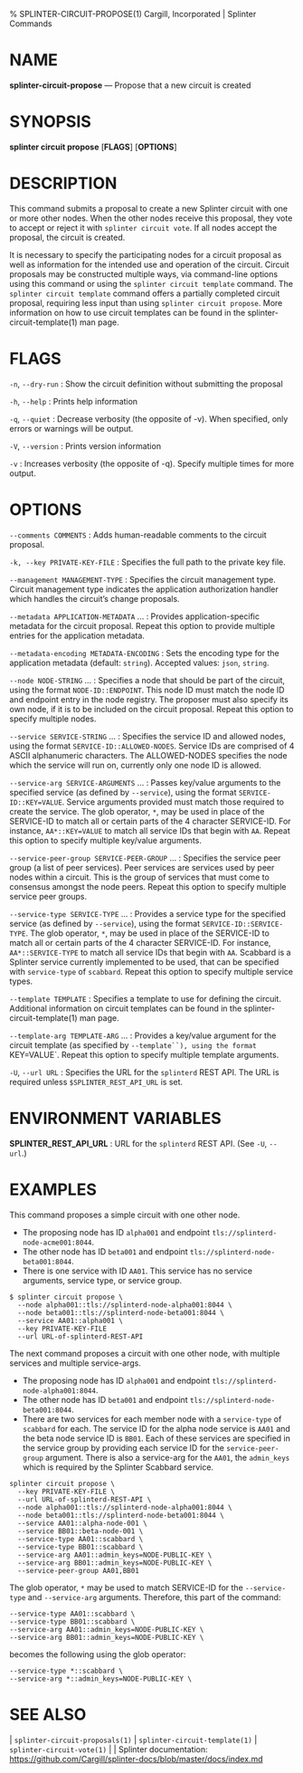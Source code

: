 % SPLINTER-CIRCUIT-PROPOSE(1) Cargill, Incorporated | Splinter Commands

NAME
====

**splinter-circuit-propose** — Propose that a new circuit is created

SYNOPSIS
========
**splinter circuit propose** \[**FLAGS**\] \[**OPTIONS**\]

DESCRIPTION
===========
This command submits a proposal to create a new Splinter circuit with one or more
other nodes. When the other nodes receive this proposal, they vote to accept or
reject it with `splinter circuit vote`. If all nodes accept the proposal, the
circuit is created.

It is necessary to specify the participating nodes for a circuit proposal as well
as information for the intended use and operation of the circuit. Circuit proposals
may be constructed multiple ways, via command-line options using this command or
using the `splinter circuit template` command. The `splinter circuit template`
command offers a partially completed circuit proposal, requiring less input than
using `splinter circuit propose`. More information on how to use circuit templates
can be found in the splinter-circuit-template(1) man page.

FLAGS
=====
`-n`, `--dry-run`
: Show the circuit definition without submitting the proposal

`-h`, `--help`
: Prints help information

`-q`, `--quiet`
: Decrease verbosity (the opposite of -v). When specified, only errors or
  warnings will be output.

`-V`, `--version`
: Prints version information

`-v`
: Increases verbosity (the opposite of -q). Specify multiple times for more
  output.

OPTIONS
=======
`--comments COMMENTS`
: Adds human-readable comments to the circuit proposal.

`-k, --key PRIVATE-KEY-FILE`
: Specifies the full path to the private key file.

`--management MANAGEMENT-TYPE`
: Specifies the circuit management type. Circuit management type indicates the
  application authorization handler which handles the circuit’s change proposals.

`--metadata APPLICATION-METADATA` ...
: Provides application-specific metadata for the circuit proposal. Repeat this
  option to provide multiple entries for the application metadata.

`--metadata-encoding METADATA-ENCODING`
: Sets the encoding type for the application metadata (default: `string`).
  Accepted values: `json`, `string`.

`--node NODE-STRING` ...
: Specifies a node that should be part of the circuit, using the format
  `NODE-ID::ENDPOINT`. This node ID must match the node ID and endpoint entry
  in the node registry. The proposer must also specify its own node, if it is to
  be included on the circuit proposal. Repeat this option to specify multiple
  nodes.

`--service SERVICE-STRING` ...
: Specifies the service ID and allowed nodes, using the format
  `SERVICE-ID::ALLOWED-NODES`. Service IDs are comprised of 4 ASCII alphanumeric
  characters. The ALLOWED-NODES specifies the node which the service will run
  on, currently only one node ID is allowed.

`--service-arg SERVICE-ARGUMENTS` ...
: Passes key/value arguments to the specified service (as defined by
  `--service`), using the format `SERVICE-ID::KEY=VALUE`. Service arguments
  provided must match those required to create the service. The glob operator,
  `*`, may be used in place of the SERVICE-ID to match all or certain parts
  of the 4 character SERVICE-ID. For instance, `AA*::KEY=VALUE` to match
  all service IDs that begin with `AA`. Repeat this option to specify multiple
  key/value arguments.

`--service-peer-group SERVICE-PEER-GROUP` ...
: Specifies the service peer group (a list of peer services). Peer services are
  services used by peer nodes within a circuit. This is the group of services
  that must come to consensus amongst the node peers. Repeat this option to
  specify multiple service peer groups.

`--service-type SERVICE-TYPE` ...
: Provides a service type for the specified service (as defined by
  `--service`), using the format `SERVICE-ID::SERVICE-TYPE`. The glob operator,
  `*`, may be used in place of the SERVICE-ID to match all or certain parts
  of the 4 character SERVICE-ID. For instance, `AA*::SERVICE-TYPE` to match
  all service IDs that begin with `AA`. Scabbard is a  Splinter service currently
  implemented to be used, that can be specified with `service-type` of `scabbard`.
  Repeat this option to specify multiple service types.

`--template TEMPLATE`
: Specifies a template to use for defining the circuit. Additional information
  on circuit templates can be found in the splinter-circuit-template(1) man page.

`--template-arg TEMPLATE-ARG` ...
: Provides a key/value argument for the circuit template (as specified by
  `--template``), using the format `KEY=VALUE`. Repeat this option to
  specify multiple template arguments.

`-U`, `--url URL`
: Specifies the URL for the `splinterd` REST API. The URL is required unless
  `$SPLINTER_REST_API_URL` is set.

ENVIRONMENT VARIABLES
=====================
**SPLINTER_REST_API_URL**
: URL for the `splinterd` REST API. (See `-U`, `--url`.)

EXAMPLES
========
This command proposes a simple circuit with one other node.

* The proposing node has ID `alpha001` and endpoint `tls://splinterd-node-acme001:8044`.
* The other node has ID `beta001` and endpoint `tls://splinterd-node-beta001:8044`.
* There is one service with ID `AA01`. This service has no service
  arguments, service type, or service group.

```
$ splinter circuit propose \
  --node alpha001::tls://splinterd-node-alpha001:8044 \
  --node beta001::tls://splinterd-node-beta001:8044 \
  --service AA01::alpha001 \
  --key PRIVATE-KEY-FILE
  --url URL-of-splinterd-REST-API
```

The next command proposes a circuit with one other node, with multiple services
and multiple service-args.

* The proposing node has ID `alpha001` and endpoint `tls://splinterd-node-alpha001:8044`.
* The other node has ID `beta001` and endpoint `tls://splinterd-node-beta001:8044`.
* There are two services for each member node with a `service-type` of `scabbard`
  for each. The service ID for the alpha node service is `AA01` and the
  beta node service ID is `BB01`. Each of these services are specified
  in the service group by providing each service ID for the `service-peer-group`
  argument. There is also a service-arg for the `AA01`, the `admin_keys`
  which is required by the Splinter Scabbard service.

```
splinter circuit propose \
  --key PRIVATE-KEY-FILE \
  --url URL-of-splinterd-REST-API \
  --node alpha001::tls://splinterd-node-alpha001:8044 \
  --node beta001::tls://splinterd-node-beta001:8044 \
  --service AA01::alpha-node-001 \
  --service BB01::beta-node-001 \
  --service-type AA01::scabbard \
  --service-type BB01::scabbard \
  --service-arg AA01::admin_keys=NODE-PUBLIC-KEY \
  --service-arg BB01::admin_keys=NODE-PUBLIC-KEY \
  --service-peer-group AA01,BB01
```

The glob operator, `*` may be used to match SERVICE-ID for the `--service-type`
and `--service-arg` arguments. Therefore, this part of the command:

```
--service-type AA01::scabbard \
--service-type BB01::scabbard \
--service-arg AA01::admin_keys=NODE-PUBLIC-KEY \
--service-arg BB01::admin_keys=NODE-PUBLIC-KEY \
```

becomes the following using the glob operator:
```
--service-type *::scabbard \
--service-arg *::admin_keys=NODE-PUBLIC-KEY \
```

SEE ALSO
========
| `splinter-circuit-proposals(1)`
| `splinter-circuit-template(1)`
| `splinter-circuit-vote(1)`
|
| Splinter documentation: https://github.com/Cargill/splinter-docs/blob/master/docs/index.md

